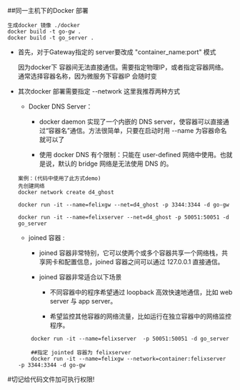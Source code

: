 ##同一主机下的Docker 部署

```
生成docker 镜像 ./docker
docker build -t go-gw .
docker build -t go_server .
```

- 首先，对于Gateway指定的 server要改成 "container_name:port" 模式

	因为docker下 容器间无法直接通信。需要指定物理IP，或者指定容器网络。通常选择容器名称，因为微服务下容器IP 会随时变

- 其次docker 部署需要指定 --network 这里我推荐两种方式

    - Docker DNS Server：
        - docker daemon 实现了一个内嵌的 DNS server，使容器可以直接通过“容器名”通信。方法很简单，只要在启动时用 --name 为容器命名就可以了
	
	    - 使用 docker DNS 有个限制：只能在 user-defined 网络中使用。也就是说，默认的 bridge 网络是无法使用 DNS 的。
	    
    ```
    案例：(代码中使用了此方式demo)
    先创建网络
    docker network create d4_ghost
    
    docker run -it --name=felixgw --net=d4_ghost -p 3344:3344 -d go-gw

    docker run -it --name=felixserver --net=d4_ghost -p 50051:50051 -d go_server

    ```
	- joined 容器 :
	    
	    - joined 容器非常特别，它可以使两个或多个容器共享一个网络栈，共享网卡和配置信息，joined 容器之间可以通过 127.0.0.1 直接通信。
	    
	    - joined 容器非常适合以下场景
	    
	        - 不同容器中的程序希望通过 loopback 高效快速地通信，比如 web server 与 app server。
	        
	        - 希望监控其他容器的网络流量，比如运行在独立容器中的网络监控程序。    
    ```
        docker run -it --name=felixserver  -p 50051:50051 -d go_server
        
        ##指定 jointed 容器为 felixserver
        docker run -it --name=felixgw --network=container:felixserver  -p 3344:3344 -d go-gw
    ```
    
 #切记给代码文件加可执行权限!